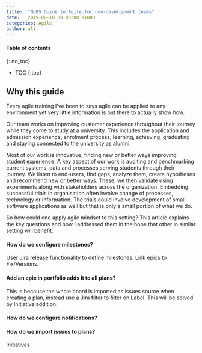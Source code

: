 ```yaml
---
title:  "NoBS Guide to Agile for non-development teams"
date:   2019-08-10 09:00:00 +1000
categories: Agile
author: ali
---
```



#### Table of contents
{:.no_toc}

* TOC
{:toc}

## Why this guide

Every agile training I've been to says agile can be applied to any environment yet very little information is out there to actually show how. 

Our team works on improving customer experience throughout their journey while they come to study at a university. This includes the application and admission experience, enrolment process, learning, achieving, graduating and staying connected to the university as alumni.

Most of our work is innovative, finding new or better ways improving student experience. A key aspect of our work is auditing and benchmarking current systems, data and processes serving students through their journey. We listen to end-users, find gaps, analyze them, create hypotheses and recommend new or better ways. These, we then validate using experiments along with stakeholders across the organization. Embedding successful trials in organisation often involve change of processes, technology or information. The trials could involve development of small software applications as well but that is only a small portion of what we do. 

So how could one apply agile mindset to this setting? This article explains the key questions and how I addressed them in the hope that other in similar setting will benefit.

#### How do we configure milestones?

User Jira release functionality to define milestones. Link epics to Fix/Versions.  

#### Add an epic in portfolio adds it to all plans?

This is because the whole board is imported as issues source when creating a plan, instead use a Jira filter to filter on Label.
This will be solved by Initiative addition.

#### How do we configure notifications? 


#### How do we import issues to plans? 

Initiatives

